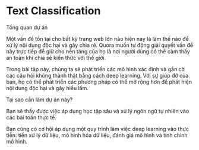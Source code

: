 # Text Classification

Tổng quan dự án

Một vấn đề tồn tại cho bất kỳ trang web lớn nào hiện nay là làm thế nào để xử lý nội dung độc hại và gây chia rẽ. Quora muốn tự động giải quyết vấn đề này trực tiếp để giữ cho nền tảng của họ là nơi người dùng có thể cảm thấy an toàn khi chia sẻ kiến thức với thế giới.

Trong bài tập này, chúng ta sẽ phát triển các mô hình xác định và gắn cờ các câu hỏi không thành thật bằng cách deep learning. Với sự giúp đỡ của bạn, họ có thể phát triển các phương pháp có thể mở rộng hơn để phát hiện nội dung độc hại và gây hiểu lầm.

Tại sao cần làm dự án này?

Bạn sẽ thấy được việc áp dụng học tập sâu và xử lý ngôn ngữ tự nhiên vào các bài toán thực tế.

Bạn cũng có cơ hội áp dụng một quy trình làm việc deep learning vào thực tiễn: tiền xử lý dữ liệu, mô hình hóa dữ liệu, đánh giá mô hình và tinh chỉnh mô hình.

